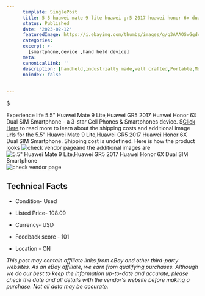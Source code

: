 ```yaml
---
      template: SinglePost
      title: 5 5 huawei mate 9 lite huawei gr5 2017 huawei honor 6x dual sim smartphone
      status: Published
      date: '2023-02-12'
      featuredImage: https://i.ebayimg.com/thumbs/images/g/q3AAAOSwGgdc1NTl/s-l225.jpg
      categories: 
      excerpt: >-
        [smartphone,device ,hand held device]
      meta:
      canonicalLink: ''
      description: [handheld,industrially made,well crafted,Portable,Mobile,Compact,Convenient,Lightweight,Maneuverable,Man-portable,Miniature,Carriable,Hand-held,Light,Holdable,Transportable,Mobile device,Pocket-sized,On-the-go,Wireless,Cordless,Compact size,Convenient size, smartphone,device ,hand held device]
      noindex: false
      
        
---
```

$

Experience life 5.5" Huawei Mate 9 Lite,Huawei GR5 2017 Huawei Honor 6X Dual SIM Smartphone - a 3-star Cell Phones & Smartphones device.
$[Click Here](https://www.ebay.com/itm/363332580831?hash=item54984f35df%3Ag%3Aq3AAAOSwGgdc1NTl&mkevt=1&mkcid=1&mkrid=711-53200-19255-0&campid=%253CePNCampaignId%253E&customid=%253CreferenceId%253E&toolid=10049) to read more to learn about the shipping costs and additional image urls for the 5.5" Huawei Mate 9 Lite,Huawei GR5 2017 Huawei Honor 6X Dual SIM Smartphone. Shipping cost is undefined. Here is how the product looks ![check vendor page](https://i.ebayimg.com/thumbs/images/g/q3AAAOSwGgdc1NTl/s-l225.jpg)and the additional images are![5.5" Huawei Mate 9 Lite,Huawei GR5 2017 Huawei Honor 6X Dual SIM Smartphone](https://i.ebayimg.com/images/g/q3AAAOSwGgdc1NTl/s-l1200.jpg)![check vendor page](https://origin-galleryplus.ebayimg.com/ws/web/363332580831_2_0_1/225x225.jpg,https://origin-galleryplus.ebayimg.com/ws/web/363332580831_3_0_1/225x225.jpg)



 ## Technical Facts 



     
      

 - Condition- Used 


      

 - Listed Price- 108.09 


      

 - Currency- USD 


      

 - Feedback score - 101 


      

 - Location - CN 


      
      

 *_This post may contain affiliate links from eBay and other third-party websites. As an eBay affiliate, we earn from qualifying purchases. Although we do our best to keep the information up-to-date and accurate, please check the date and all details with the vendor's website before making a purchase. Not all data may be accurate._*






